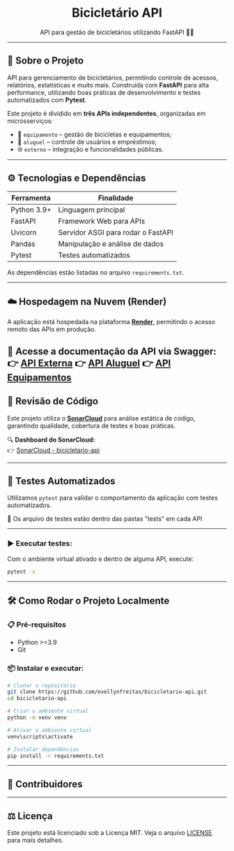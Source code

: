 <div align="center">

  <h1>Bicicletário API</h1>
  
  <p>
    API para gestão de bicicletários utilizando FastAPI 🚴‍♀️<br>
  </p>
  
<!-- Badges -->

</div>

---

## 📌 Sobre o Projeto

API para gerenciamento de bicicletários, permitindo controle de acessos, relatórios, estatísticas e muito mais. Construída com **FastAPI** para alta performance, utilizando boas práticas de desenvolvimento e testes automatizados com **Pytest**.

Este projeto é dividido em **três APIs independentes**, organizadas em microsserviços:

- 🔧 `equipamento` – gestão de bicicletas e equipamentos;
- 👤 `aluguel` – controle de usuários e empréstimos;
- 🌐 `externo` – integração e funcionalidades públicas.

---

## ⚙️ Tecnologias e Dependências

| Ferramenta      | Finalidade                            |
|-----------------|----------------------------------------|
| Python 3.9+     | Linguagem principal                    |
| FastAPI         | Framework Web para APIs                |
| Uvicorn         | Servidor ASGI para rodar o FastAPI     |
| Pandas          | Manipulação e análise de dados         |
| Pytest          | Testes automatizados                   |

As dependências estão listadas no arquivo `requirements.txt`.

---

## ☁️ Hospedagem na Nuvem (Render)

A aplicação está hospedada na plataforma **[Render](https://render.com/)**, permitindo o acesso remoto das APIs em produção.

🔗 Acesse a documentação da API via Swagger:  
👉 [API Externa](https://bicicletario-api.onrender.com/docs)
👉 [API Aluguel](https://bicicletario-api-aluguel.onrender.com/docs)
👉 [API Equipamentos](https://bicicletario-api-equipamento.onrender.com/docs)
---

## 🔎 Revisão de Código

Este projeto utiliza o [**SonarCloud**](https://sonarcloud.io/) para análise estática de código, garantindo qualidade, cobertura de testes e boas práticas.

🔍 **Dashboard do SonarCloud:**  
👉 [SonarCloud - bicicletario-api](https://sonarcloud.io/project/overview?id=evellynfreitas_bicicletario-api)


---

## 🧪 Testes Automatizados

Utilizamos `pytest` para validar o comportamento da aplicação com testes automatizados.

📁 Os arquivo de testes estão dentro das pastas "tests" em cada API

---

### ▶️ Executar testes:

Com o ambiente virtual ativado e dentro de alguma API, execute:

```bash
pytest -s
```

---

## 🛠️ Como Rodar o Projeto Localmente

### 📋 Pré-requisitos

- Python >=3.9
- Git

### 📦 Instalar e executar:

```bash
# Clonar o repositório
git clone https://github.com/evellynfreitas/bicicletario-api.git
cd bicicletario-api

# Criar o ambiente virtual
python -m venv venv

# Ativar o ambiente virtual
venv\scripts\activate

# Instalar dependências
pip install -r requirements.txt

```

---

## 👥 Contribuidores



---

## ⚖️ Licença

Este projeto está licenciado sob a Licença MIT. Veja o arquivo [LICENSE](https://github.com/evellynfreitas/bicicletario-api/blob/main/LICENSE) para mais detalhes.
